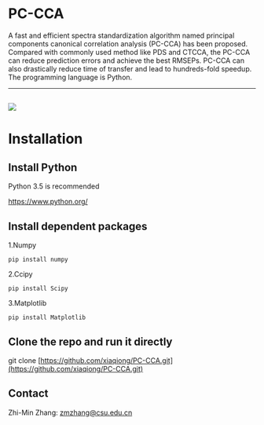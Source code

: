 # PC-CCA
A fast and efficient spectra standardization algorithm named principal components canonical correlation analysis (PC-CCA) has been proposed. Compared with commonly used method like PDS and CTCCA, the PC-CCA can reduce prediction errors and achieve the best RMSEPs. PC-CCA can also drastically reduce time of transfer and lead to hundreds-fold speedup. The programming language is Python.

----------
![](http://github.com/xiaqiong/PC-CCA/PC-CCA.png )
----------
# Installation 


## Install Python  

Python 3.5 is recommended

https://www.python.org/

## Install dependent packages


1.Numpy
    
    pip install numpy
2.Ccipy

    pip install Scipy
3.Matplotlib

    pip install Matplotlib


##  Clone the repo and run it directly 
git clone [https://github.com/xiaqiong/PC-CCA.git](https://github.com/xiaqiong/PC-CCA.git)


Contact
----------
Zhi-Min Zhang: [zmzhang@csu.edu.cn](zmzhang@csu.edu.cn)
